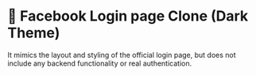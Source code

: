 # 📄 Facebook Login page Clone (Dark Theme)
It mimics the layout and styling of the official login page, but does not include any backend functionality or real authentication.
